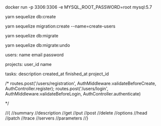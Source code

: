 docker run -p 3306:3306 -e MYSQL_ROOT_PASSWORD=root mysql:5.7



yarn sequelize db:create

yarn sequelize migration:create --name=create-users

yarn sequelize db:migrate

yarn sequelize db:migrate:undo

users:
    name
    email
    password

projects:
    user_id
    name

tasks:
    description
    created_at
    finished_at
    project_id































 


/*
        routes.post('/users/registration', AuthMiddleware.validateBeforeCreate, AuthController.register);
        routes.post('/users/login', AuthMiddleware.validateBeforeLogin, AuthController.authenticate)
  

         
  */      



//{
    //summary
    //description
    //get
    //put
    //post
    //delete
    //options
    //head
    //patch
    //trace
    //servers
    //parameters
//}